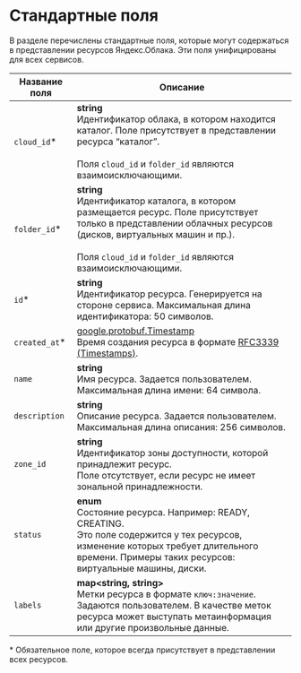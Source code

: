 # Стандартные поля

В разделе перечислены стандартные поля, которые могут содержаться в представлении ресурсов Яндекс.Облака. Эти поля унифицированы для всех сервисов.

Название поля | Описание
----- |  -----
`cloud_id`* | <b>string</b> <br/> Идентификатор облака, в котором находится каталог. Поле присутствует в представлении ресурса <q>каталог</q>.<br/><br/>Поля `cloud_id` и `folder_id` являются взаимоисключающими.
`folder_id`* | <b>string</b> <br/> Идентификатор каталога, в котором размещается ресурс. Поле присутствует только в представлении облачных ресурсов (дисков, виртуальных машин и пр.).<br/><br/>Поля `cloud_id` и `folder_id` являются взаимоисключающими.
`id`* | <b>string</b> <br/> Идентификатор ресурса. Генерируется на стороне сервиса. Максимальная длина идентификатора: 50 символов.
`created_at`* | [google.protobuf.Timestamp](https://github.com/protocolbuffers/protobuf/blob/master/src/google/protobuf/timestamp.proto)<br/> Время создания ресурса в формате [RFC3339 (Timestamps)](https://www.ietf.org/rfc/rfc3339.txt).
`name` | <b>string</b> <br/>Имя ресурса. Задается пользователем. Максимальная длина имени: 64 символа. 
`description` | <b>string</b> <br/> Описание ресурса. Задается пользователем. Максимальная длина описания: 256 символов.
`zone_id` | <b>string</b> <br/> Идентификатор зоны доступности, которой принадлежит ресурс.<br/>Поле отсутствует, если ресурс не имеет зональной принадлежности.
`status` | <b>enum</b> <br/> Состояние ресурса. Например: READY, CREATING.<br/>Это поле содержится у тех ресурсов, изменение которых требует длительного времени. Примеры таких ресурсов: виртуальные машины, диски.
`labels` | <b>map<string, string></b> <br/> Метки ресурса в формате `` ключ:значение ``. Задаются пользователем. В качестве меток ресурса может выступать метаинформация или другие произвольные данные. 

\* Обязательное поле, которое всегда присутствует в представлении всех ресурсов.


